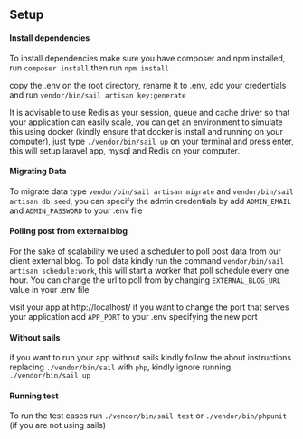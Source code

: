 ## Setup

#### Install dependencies
To install dependencies make sure you have composer and npm installed, run `composer install` then run `npm install`

copy the .env on the root directory, rename it to .env, add your credentials and run `vendor/bin/sail artisan key:generate`

It is advisable to use Redis as your session, queue and cache driver so that your application can easily scale, you can get an environment to simulate this using docker (kindly ensure that docker is install and running on your computer), just type `./vendor/bin/sail up` on your terminal and press enter, this will setup laravel app, mysql and Redis on your computer.

#### Migrating Data

To migrate data type `vendor/bin/sail artisan migrate` and `vendor/bin/sail artisan db:seed`, you can specify the admin credentials by add `ADMIN_EMAIL` and `ADMIN_PASSWORD` to your .env file

#### Polling post from external blog
For the sake of scalability we used a scheduler to poll post data from our client external blog. To poll data kindly run the command `vendor/bin/sail artisan schedule:work`, this will start a worker that poll schedule every one hour. You can change the url to poll from by changing `EXTERNAL_BLOG_URL` value in your .env file

visit your app at http://localhost/ if you want to change the port that serves your application add `APP_PORT` to your .env specifying the new port

#### Without sails

if you want to run your app without sails kindly follow the about instructions replacing `./vendor/bin/sail` with `php`, kindly ignore running `./vendor/bin/sail up`

#### Running test
To run the test cases run `./vendor/bin/sail test` or `./vendor/bin/phpunit` (if you are not using sails)

